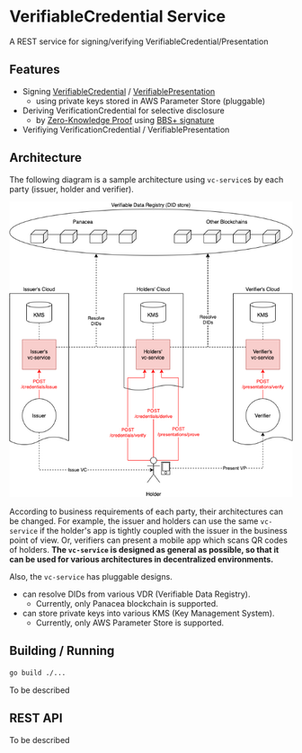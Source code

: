 # VerifiableCredential Service

A REST service for signing/verifying VerifiableCredential/Presentation

## Features

- Signing [VerifiableCredential](https://www.w3.org/TR/vc-data-model/) / [VerifiablePresentation](https://www.w3.org/TR/vc-data-model/#presentations-0)
	- using private keys stored in AWS Parameter Store (pluggable)
- Deriving VerificationCredential for selective disclosure
	- by [Zero-Knowledge Proof](https://www.w3.org/TR/vc-data-model/#zero-knowledge-proofs) using [BBS+ signature](https://w3c-ccg.github.io/ldp-bbs2020/)
- Verifiying VerificationCredential / VerifiablePresentation

## Architecture

The following diagram is a sample architecture using `vc-service`s by each party (issuer, holder and verifier).

![](docs/diagrams/architecture.png)

According to business requirements of each party, their architectures can be changed.
For example, the issuer and holders can use the same `vc-service` if the holder's app is tightly coupled with the issuer in the business point of view.
Or, verifiers can present a mobile app which scans QR codes of holders.
**The `vc-service` is designed as general as possible, so that it can be used for various architectures in decentralized environments.**

Also, the `vc-service` has pluggable designs.
- can resolve DIDs from various VDR (Verifiable Data Registry).
	- Currently, only Panacea blockchain is supported.
- can store private keys into various KMS (Key Management System).
	- Currently, only AWS Parameter Store is supported.


## Building / Running

```bash
go build ./...
```

To be described


## REST API

To be described
